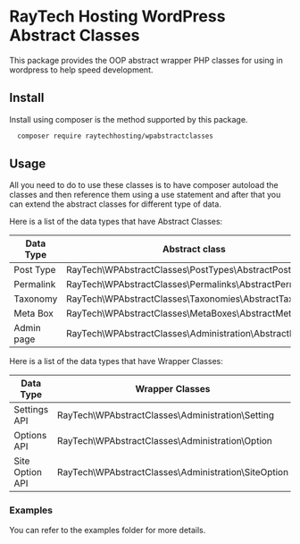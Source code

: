 # RayTech Hosting WordPress Abstract Classes

This package provides the OOP abstract wrapper PHP classes for using in wordpress to help speed development.

## Install

Install using composer is the method supported by this package.

```bash
  composer require raytechhosting/wpabstractclasses
```

## Usage

All you need to do to use these classes is to have composer autoload the classes and then reference them using a use statement and after that you can extend the abstract classes for different type of data.

Here is a list of the data types that have Abstract Classes:

| Data Type  | Abstract class                                         |
|------------|--------------------------------------------------------|
| Post Type  | RayTech\WPAbstractClasses\PostTypes\AbstractPostType   |
| Permalink  | RayTech\WPAbstractClasses\Permalinks\AbstractPermalink |
| Taxonomy   | RayTech\WPAbstractClasses\Taxonomies\AbstractTaxonomy  |
| Meta Box   | RayTech\WPAbstractClasses\MetaBoxes\AbstractMetaBox    |
| Admin page | RayTech\WPAbstractClasses\Administration\AbstractPage  |

Here is a list of the data types that have Wrapper Classes:

| Data Type       | Wrapper Classes                                     |
|-----------------|-----------------------------------------------------|
| Settings API    | RayTech\WPAbstractClasses\Administration\Setting    |
| Options API     | RayTech\WPAbstractClasses\Administration\Option     |
| Site Option API | RayTech\WPAbstractClasses\Administration\SiteOption |

### Examples

You can refer to the examples folder for more details.

